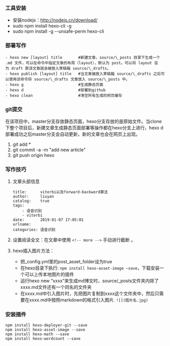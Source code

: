 ### 工具安装

- 安装nodejs：http://nodejs.cn/download/
- sudo npm install hexo-cli -g
- sudo npm install -g --unsafe-perm hexo-cli

### 部署写作

```shell
- hexo new [layout] title       #新建文章，source/\_posts 目录下生成一个 .md 文件，可以在命令中指定文章的布局（layout），默认为 post。可以将 layout 设为 draft 那该文章就会被放入草稿箱 source/\_drafts。
- hexo publish [layout] title   #当文章被放入草稿箱 source/\_drafts 之后可以使用该命令将 source/\_drafts 文章放入 source/\_posts 中。
- hexo g                        #生成静态页面
- hexo d                        #部署到github
- hexo clean                    #清空所有生成的网页缓存
```

### git提交

在该项目中，master分支存放静态页面，hexo分支存放的是原始文件。当clone下整个项目后，新建文章生成静态页面部署等操作都在hexo分支上进行，hexo d部署成功之后master分支会自动更新，新的文章也会在网页上出现。
1. git add *
2. git commit -a -m "add new article"
3. git push origin hexo

### 写作技巧

1. 文章头部信息
    ```shell
    title:      viterbi以及forward-backword算法
    author:     liuyan
    catalog:    true
    tags:
        - 语音识别
        - viterbi
    date:       2019-01-07 17:05:01
    urlname:
    categories: 语音识别
    ```

2. 设置阅读全文：在文章中使用 `<!-- more -->` 手动进行截断 。

3. hexo插入图片方法：
    - 把\_config.yml里的post_asset_folder设为true
    - 在hexo目录下执行: `npm install hexo-asset-image –save`，下载安装一个可以上传本地图片的插件 
    - 运行hexo new “xxxx”来生成md博文时，source/\_posts文件夹内除了xxxx.md文件还有一个同名的文件夹 
    - 在xxxx.md中引入图片时，先把图片复制到xxxx这个文件夹中，然后只需要在xxxx.md中按照markdown的格式引入图片. `![](图片名.jpg)`

### 安装插件

```shell
npm install hexo-deployer-git --save
npm install hexo-asset-image --save
npm install hexo-math --save
npm install hexo-wordcount --save
```

